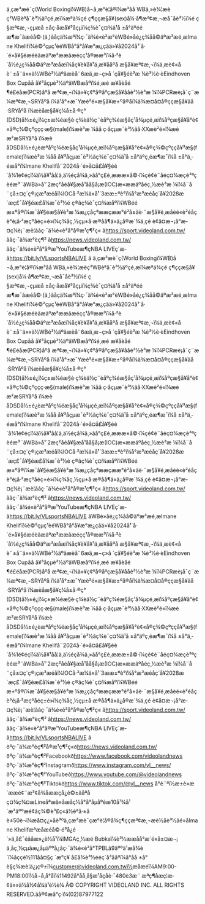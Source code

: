
ä¸çæ³æè¯ç(World Boxingï¼WB)å¬å¸æ°è¦å®ï¼æ³åå WBä¸»è¾¦æèç²WBèªå¯è³½äºçé¸æï¼æªä¾çé ç¶ççæ§å¥(sex)å¼·å¶æª¢æ¸¬æå¯åè³½ï¼é ç§æª¢æ¸¬çµæå ±åç·å­æå¥³å­çµï¼ç¾è¯ç¤¾ä¹å ±å°äºéé æ¶æ¯ãæéå©·(ä¸­)ãåçä¾æºï¼ç·¯ä¾é«è²æ°èWBé»åé¿ç¾åå©äºæ³æé¸æImane Khelifï¼è©²çµç¹èéWBå°å°å¥æ°æ¿ç­ãä»¥å2024å¹´å·´é»å¥§éæéèãæäºæ³ææãæéçç¹å®ææ³ï¼å·²è´å½é¿ç¾åå©äºæ³æåæï¼åç¥è¥å¥¹ä¸æ¥ååºå æ§å¥æª¢æ¸¬ï¼ä¸æè¢«åè¨±å¨ä»»ä½WBè³½äºãæèå¨6æä¸æ¬ç»å ´çå¥§éè³æ ¼è³½è·è­Eindhoven Box Cupåå å¥³å­çµè³½äºãWBæåºï¼é¸æé æ¥åèåé¶é£éåæ(PCR)åºå æª¢æ¸¬ï¼ä»¥ç¢ºå®åºçæ§å¥ååè³½è³æ ¼ï¼PCRæè¡å¯ç¨æ¼æª¢æ¸¬SRYåºå ï¼ä¹å°±æ¯Yæè²é«æ§å¥æ±ºå®åï¼ä¾æ­¤å¤å®ççæ§å¥ãå·SRYåºå ï¼æèåæ§å¥ç¼å±å·®ç°(DSD)å½±é¿ï¼ç±æ¼éæ§è·ç¾èä½ç¨èåºç¾éæ§åç¹å¾µçé¸æï¼åºçæ§å¥å°è¢«å®ç¾©çºççç·æ§(male)ï¼æè³æ ¼åå ç·å­çµæ¯è³½ãå·XXæè²é«ï¼æèæ²æSRYåºå ï¼æèåDSDå½±é¿èæªåºç¾éæ§åç¹å¾µçé¸æï¼åºçæ§å¥å°è¢«å®ç¾©çºççå¥³æ§(female)ï¼æè³æ ¼åå å¥³å­çµæ¯è³½ãç¾è¯ç¤¾ä¹å ±å°äºç¸éæ¶æ¯ï¼å ±å°ä¸­éæå°ï¼Imane Khelifå¨2024å·´é»å¤å­£å¥§éè´å¾1é¢éçï¼ä½å¥¹åå¦ä¸ä½éçå¾ä¸»ãå°ç£é¸æææ±å©·ï¼çé¢è¨åéç¤¾æçè³ªçèéæ³¨ãWBä»å¹´2æç²åéå¥§æå¹åå§å¡æ(IOC)æ«ææäºåéç¸½æè³æ ¼ï¼å¨å¨çå±¤ç´ç®¡çæ³æéåï¼IOCå·²æ¼ä»å¹´3ææ±ºè­°ï¼å°æ³æéåç´å¥2028æ´æç£¯å¥§éæ­£å¼æ¯è³½é ç®ãç¾è¯ç¤¾æåºï¼WBéé æ±ºå®ï¼æ¯å¥§éæ§å¥è³æ ¼æ¿ç­åçªææçææ°é²å±ãè·¨æ§å¥é¸æåèé«è²éåçè­°é¡å·²æçºåéç±é»ï¼ç¾åç¸½çµ±å·æ®åå¶ä»ä¿å®æ´¾ä¸çé è¢å¤æ¬¡å°æ­¤ç¼è¡¨æè¦ãâç·¯ä¾é«è²å°å®æ¹ç¶²ç« ãhttps://sport.videoland.com.tw/ ãâç·¯ä¾æ°èç¶² ãhttps://news.videoland.com.tw/ ãâç·¯ä¾é«è²å°å®æ¹YouTubeæ¶çNBA LIVEç´æ­ãhttps://bit.ly/VLsportsNBALIVE ã
ä¸çæ³æè¯ç(World Boxingï¼WB)å¬å¸æ°è¦å®ï¼æ³åå WBä¸»è¾¦æèç²WBèªå¯è³½äºçé¸æï¼æªä¾çé ç¶ççæ§å¥(sex)å¼·å¶æª¢æ¸¬æå¯åè³½ï¼é ç§æª¢æ¸¬çµæå ±åç·å­æå¥³å­çµï¼ç¾è¯ç¤¾ä¹å ±å°äºéé æ¶æ¯ãæéå©·(ä¸­)ãåçä¾æºï¼ç·¯ä¾é«è²æ°èWBé»åé¿ç¾åå©äºæ³æé¸æImane Khelifï¼è©²çµç¹èéWBå°å°å¥æ°æ¿ç­ãä»¥å2024å¹´å·´é»å¥§éæéèãæäºæ³ææãæéçç¹å®ææ³ï¼å·²è´å½é¿ç¾åå©äºæ³æåæï¼åç¥è¥å¥¹ä¸æ¥ååºå æ§å¥æª¢æ¸¬ï¼ä¸æè¢«åè¨±å¨ä»»ä½WBè³½äºãæèå¨6æä¸æ¬ç»å ´çå¥§éè³æ ¼è³½è·è­Eindhoven Box Cupåå å¥³å­çµè³½äºãWBæåºï¼é¸æé æ¥åèåé¶é£éåæ(PCR)åºå æª¢æ¸¬ï¼ä»¥ç¢ºå®åºçæ§å¥ååè³½è³æ ¼ï¼PCRæè¡å¯ç¨æ¼æª¢æ¸¬SRYåºå ï¼ä¹å°±æ¯Yæè²é«æ§å¥æ±ºå®åï¼ä¾æ­¤å¤å®ççæ§å¥ãå·SRYåºå ï¼æèåæ§å¥ç¼å±å·®ç°(DSD)å½±é¿ï¼ç±æ¼éæ§è·ç¾èä½ç¨èåºç¾éæ§åç¹å¾µçé¸æï¼åºçæ§å¥å°è¢«å®ç¾©çºççç·æ§(male)ï¼æè³æ ¼åå ç·å­çµæ¯è³½ãå·XXæè²é«ï¼æèæ²æSRYåºå ï¼æèåDSDå½±é¿èæªåºç¾éæ§åç¹å¾µçé¸æï¼åºçæ§å¥å°è¢«å®ç¾©çºççå¥³æ§(female)ï¼æè³æ ¼åå å¥³å­çµæ¯è³½ãç¾è¯ç¤¾ä¹å ±å°äºç¸éæ¶æ¯ï¼å ±å°ä¸­éæå°ï¼Imane Khelifå¨2024å·´é»å¤å­£å¥§éè´å¾1é¢éçï¼ä½å¥¹åå¦ä¸ä½éçå¾ä¸»ãå°ç£é¸æææ±å©·ï¼çé¢è¨åéç¤¾æçè³ªçèéæ³¨ãWBä»å¹´2æç²åéå¥§æå¹åå§å¡æ(IOC)æ«ææäºåéç¸½æè³æ ¼ï¼å¨å¨çå±¤ç´ç®¡çæ³æéåï¼IOCå·²æ¼ä»å¹´3ææ±ºè­°ï¼å°æ³æéåç´å¥2028æ´æç£¯å¥§éæ­£å¼æ¯è³½é ç®ãç¾è¯ç¤¾æåºï¼WBéé æ±ºå®ï¼æ¯å¥§éæ§å¥è³æ ¼æ¿ç­åçªææçææ°é²å±ãè·¨æ§å¥é¸æåèé«è²éåçè­°é¡å·²æçºåéç±é»ï¼ç¾åç¸½çµ±å·æ®åå¶ä»ä¿å®æ´¾ä¸çé è¢å¤æ¬¡å°æ­¤ç¼è¡¨æè¦ãâç·¯ä¾é«è²å°å®æ¹ç¶²ç« ãhttps://sport.videoland.com.tw/ ãâç·¯ä¾æ°èç¶² ãhttps://news.videoland.com.tw/ ãâç·¯ä¾é«è²å°å®æ¹YouTubeæ¶çNBA LIVEç´æ­ãhttps://bit.ly/VLsportsNBALIVE ãWBé»åé¿ç¾åå©äºæ³æé¸æImane Khelifï¼è©²çµç¹èéWBå°å°å¥æ°æ¿ç­ãä»¥å2024å¹´å·´é»å¥§éæéèãæäºæ³ææãæéçç¹å®ææ³ï¼å·²è´å½é¿ç¾åå©äºæ³æåæï¼åç¥è¥å¥¹ä¸æ¥ååºå æ§å¥æª¢æ¸¬ï¼ä¸æè¢«åè¨±å¨ä»»ä½WBè³½äºãæèå¨6æä¸æ¬ç»å ´çå¥§éè³æ ¼è³½è·è­Eindhoven Box Cupåå å¥³å­çµè³½äºãWBæåºï¼é¸æé æ¥åèåé¶é£éåæ(PCR)åºå æª¢æ¸¬ï¼ä»¥ç¢ºå®åºçæ§å¥ååè³½è³æ ¼ï¼PCRæè¡å¯ç¨æ¼æª¢æ¸¬SRYåºå ï¼ä¹å°±æ¯Yæè²é«æ§å¥æ±ºå®åï¼ä¾æ­¤å¤å®ççæ§å¥ãå·SRYåºå ï¼æèåæ§å¥ç¼å±å·®ç°(DSD)å½±é¿ï¼ç±æ¼éæ§è·ç¾èä½ç¨èåºç¾éæ§åç¹å¾µçé¸æï¼åºçæ§å¥å°è¢«å®ç¾©çºççç·æ§(male)ï¼æè³æ ¼åå ç·å­çµæ¯è³½ãå·XXæè²é«ï¼æèæ²æSRYåºå ï¼æèåDSDå½±é¿èæªåºç¾éæ§åç¹å¾µçé¸æï¼åºçæ§å¥å°è¢«å®ç¾©çºççå¥³æ§(female)ï¼æè³æ ¼åå å¥³å­çµæ¯è³½ãç¾è¯ç¤¾ä¹å ±å°äºç¸éæ¶æ¯ï¼å ±å°ä¸­éæå°ï¼Imane Khelifå¨2024å·´é»å¤å­£å¥§éè´å¾1é¢éçï¼ä½å¥¹åå¦ä¸ä½éçå¾ä¸»ãå°ç£é¸æææ±å©·ï¼çé¢è¨åéç¤¾æçè³ªçèéæ³¨ãWBä»å¹´2æç²åéå¥§æå¹åå§å¡æ(IOC)æ«ææäºåéç¸½æè³æ ¼ï¼å¨å¨çå±¤ç´ç®¡çæ³æéåï¼IOCå·²æ¼ä»å¹´3ææ±ºè­°ï¼å°æ³æéåç´å¥2028æ´æç£¯å¥§éæ­£å¼æ¯è³½é ç®ãç¾è¯ç¤¾æåºï¼WBéé æ±ºå®ï¼æ¯å¥§éæ§å¥è³æ ¼æ¿ç­åçªææçææ°é²å±ãè·¨æ§å¥é¸æåèé«è²éåçè­°é¡å·²æçºåéç±é»ï¼ç¾åç¸½çµ±å·æ®åå¶ä»ä¿å®æ´¾ä¸çé è¢å¤æ¬¡å°æ­¤ç¼è¡¨æè¦ãâç·¯ä¾é«è²å°å®æ¹ç¶²ç« ãhttps://sport.videoland.com.tw/ ãâç·¯ä¾æ°èç¶² ãhttps://news.videoland.com.tw/ ãâç·¯ä¾é«è²å°å®æ¹YouTubeæ¶çNBA LIVEç´æ­ãhttps://bit.ly/VLsportsNBALIVE ã
                    ðºç·¯ä¾æ°èç¶²å®æ¹ç¶²ç«ðhttps://news.videoland.com.tw/
                    ðºç·¯ä¾æ°èç¶²Facebookðhttps://www.facebook.com/videolandnews
                    ðºç·¯ä¾æ°èç¶²Instagramðhttps://www.instagram.com/vl__news/
                    ðºç·¯ä¾æ°èç¶²YouTubeðhttps://www.youtube.com/@videolandnews
                    ðºç·¯ä¾æ°èç¶²Tiktokðhttps://www.tiktok.com/@vl__news
å°è¨ªï½æ±è»æ´ææé¢¨æ³¢å¾åææçå¿è©±ãåªåç¤¾ç¾¤æLineåªæä»åæåç½å°å°åµåºéæ10å¹¾å¹´æ²äººæé¢ãç¾©è³£ç«ä½èªå·±åè±50è¬ï¼æå¤ç¿»åè³ºä¸çæ³æè¯çæ°è¦å®å¾ç¶ççæª¢æ¸¬æè½åè³½ãé»åImane Khelifæªæåæéå©·é³å¿é´»ä¸å£¯éãåæ»¿è½å¹ï¼IMGAç¸½æé·Bubkaï¼è³½ææåå°æ´é«å±¤æ¬¡ ä¸å­ç¸½çµãæ¿åµäººå¿ãç·¯ä¾é«è²å°TPBLã9äººä¹æå¾è´ï¼åççè½111åå¤§ç ´æ°ç¥ å­£å¾è³½ééç´å³ååªï¼å°åå ±å°
			è§ç¾æè¦ä¿¡ç®±ï¼customer@videoland.com.twï½æåæéï¼AM9:00-PM18:00ï½å¬å¸å°åï¼11492å°åå¸å§æ¹åçåè·¯480è3æ¨
æªç¶åæç¦æ­¢ä»»ä½å½¢å¼ä¹è½è¼ Â© COPYRIGHT VIDEOLAND INC. ALL RIGHTS RESERVED.ãå®¢æå°ç·ï¼(02)87977122
		